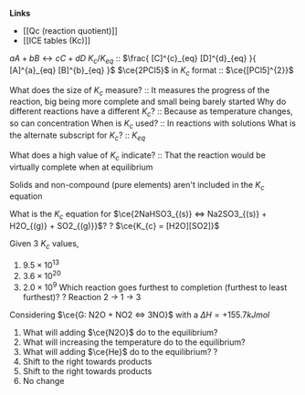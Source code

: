 **Links**
- [[Qc (reaction quotient)]]
- [[ICE tables (Kc)]] 

$aA + bB \leftrightarrow cC + dD$
$K_{c}/K_{eq}$  :: $\frac{ [C]^{c}_{eq} [D]^{d}_{eq} }{ [A]^{a}_{eq} [B]^{b}_{eq} }$
$\ce{2PCl5}$ in $K_{c}$ format :: $\ce{[PCl5]^{2}}$

What does the size of $K_{c}$ measure? :: It measures the progress of the reaction, big being more complete and small being barely started
Why do different reactions have a different $K_{c}$? :: Because as temperature changes, so can concentration
When is $K_{c}$ used? :: In reactions with solutions
What is the alternate subscript for $K_{c}$? :: $K_{eq}$

What does a high value of $K_{c}$ indicate? :: That the reaction would be virtually complete when at equilibrium

Solids and non-compound (pure elements) aren't included in the $K_{c}$ equation

What is the $K_{c}$ equation for
$\ce{2NaHSO3_{(s)} <=> Na2SO3_{(s)} + H2O_{(g)} + SO2_{(g)}}$?
?
$\ce{K_{c} = [H2O][SO2]}$


Given 3 $K_{c}$ values, 
1. $9.5 \times 10^{13}$
2. $3.6 \times 10^{20}$
3. $2.0 \times 10^{9}$
Which reaction goes furthest to completion (furthest to least furthest)?
?
Reaction 2 -> 1 -> 3


Considering $\ce{G: N2O + NO2 <=> 3NO}$ with a $\Delta H = +155.7kJmol$
1. What will adding $\ce{N2O}$ do to the equilibrium?
2. What will increasing the temperature do to the equilibrium?
3. What will adding $\ce{He}$ do to the equilibrium?
?
1. Shift to the right towards products
2. Shift to the right towards products
3. No change